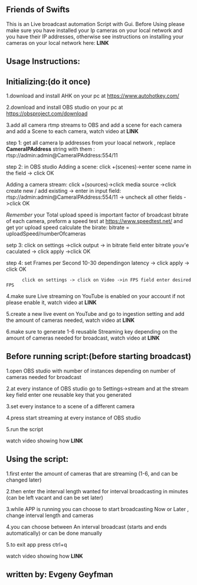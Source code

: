 Friends of Swifts 
------------------------

This is an Live broadcast automation Script with Gui.
Before Using please make sure you have installed your Ip cameras on your local network and you have their IP addresses,
otherwise see instructions on installing your cameras on your local network here: __LINK__

Usage Instructions:
----------------------
Initializing:(do it once)
----------------------
1.download and install AHK on your pc at https://www.autohotkey.com/ 

2.download and install OBS studio on your pc at https://obsproject.com/download 

3.add all camera rtmp streams to OBS and add a scene for each camera and add a Scene to each camera, watch video at __LINK__ 
  
  step 1: get all camera Ip addresses from your loacal network , replace __CameraIPAddress__ string with them : rtsp://admin:admin@CameraIPAddress:554/11
  
  step 2: in OBS studio
  Adding a scene: click +(scenes)->enter scene name in the field -> click OK
  
  Adding a camera stream: click +(sources)->click media source ->click create new / add existing ->
  enter in input field: rtsp://admin:admin@CameraIPAddress:554/11 -> uncheck all other fields ->click OK
  
  _Remember_ your Total upload speed is important factor of broadcast bitrate of each camera, preform a speed test at https://www.speedtest.net/ and get yor upload speed
  calculate the birate: bitrate = uploadSpeed/numberOfcameras
  
  setp 3: click on settings ->click output -> in bitrate field enter bitrate youv'e caculated -> click apply ->click OK
		  
  step 4: set Frames per Second 10-30 dependingon latency -> click apply -> click OK
  
		  click on settings -> click on Video ->in FPS field enter desired FPS 
			

4.make sure Live streaming on YouTube is enabled on your account if not please enable it, watch video at __LINK__ 

5.create a new live event on YouTube and go to ingestion setting and add the amount of cameras needed, watch video at __LINK__ 

6.make sure to generate 1-6 reusable Streaming key depending on the amount of cameras needed for broadcast, watch video at __LINK__ 


Before running script:(before starting broadcast)
----------------------
1.open OBS studio with number of instances depending on number of cameras needed for broadcast

2.at every instance of OBS studio go to Settings->stream and at the stream key field enter one reusable key that you generated

3.set every instance to a scene of a different camera

4.press start streaming at every instance of OBS studio

5.run the script 

watch video showing how __LINK__

Using the script:
----------------------
1.first enter the amount of cameras that are streaming (1-6, and can be changed later)

2.then enter the interval length wanted for interval broadcasting in minutes (can be left vacant and can be set later)

3.while APP is running you can choose to start broadcasting Now or Later , change interval length and cameras

4.you can choose between An interval broadcast (starts and ends automatically) or can be done manually

5.to exit app press ctrl+q

watch video showing how __LINK__

written by: Evgeny Geyfman
-----------------------


